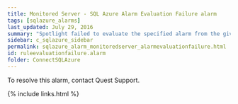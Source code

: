 ```yaml
---
title: ﻿Monitored Server - SQL Azure Alarm Evaluation Failure alarm
tags: [sqlazure_alarms]
last_updated: July 29, 2016
summary: "Spotlight failed to evaluate the specified alarm from the given collection."
sidebar: c_sqlazure_sidebar
permalink: sqlazure_alarm_monitoredserver_alarmevaluationfailure.html
id: ruleevaluationfailure.alarm
folder: ConnectSQLAzure
---
```




To resolve this alarm, contact Quest Support.

{% include links.html %}
